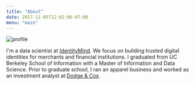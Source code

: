 ```yaml
---
title: "About"
date: 2017-11-05T12:02:06-07:00
menu: "main"
---
```


![profile](/img/profile.jpg)

I'm a data scientist at [IdentityMind](https://www.identitymindglobal.com/). We focus on building trusted digital identities for merchants and financial institutions. I graduated from UC Berkeley School of Information with a Master of Information and Data Science. Prior to graduate school, I ran an apparel business and worked as an investment analyst at [Dodge & Cox](https://dodgeandcox.com/).
